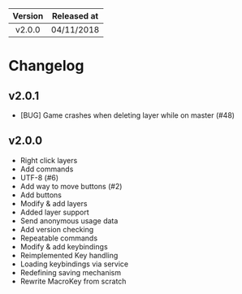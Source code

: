 | Version | Released at |
| :-----: | :---------: |
| v2.0.0  | 04/11/2018  |

Changelog
=======

v2.0.1
-----
- [BUG] Game crashes when deleting layer while on master (\#48) 

v2.0.0
-----
- Right click layers
- Add commands
- UTF-8 (#6)
- Add way to move buttons (#2)
- Add buttons
- Modify & add layers
- Added layer support
- Send anonymous usage data
- Add version checking
- Repeatable commands
- Modify & add keybindings
- Reimplemented Key handling
- Loading keybindings via service
- Redefining saving mechanism
- Rewrite MacroKey from scratch